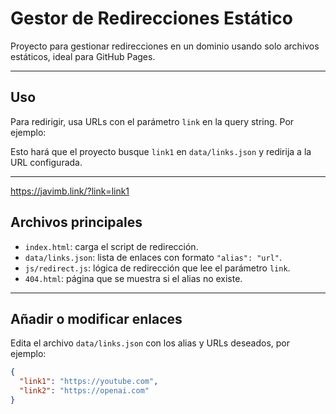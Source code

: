 # Gestor de Redirecciones Estático

Proyecto para gestionar redirecciones en un dominio usando solo archivos estáticos, ideal para GitHub Pages.

---

## Uso

Para redirigir, usa URLs con el parámetro `link` en la query string. Por ejemplo:


Esto hará que el proyecto busque `link1` en `data/links.json` y redirija a la URL configurada.

---

https://javimb.link/?link=link1

## Archivos principales

- `index.html`: carga el script de redirección.  
- `data/links.json`: lista de enlaces con formato `"alias": "url"`.  
- `js/redirect.js`: lógica de redirección que lee el parámetro `link`.  
- `404.html`: página que se muestra si el alias no existe.

---

## Añadir o modificar enlaces

Edita el archivo `data/links.json` con los alias y URLs deseados, por ejemplo:

```json
{
  "link1": "https://youtube.com",
  "link2": "https://openai.com"
}
